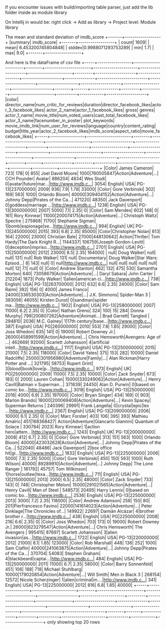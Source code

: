 If you encounter issues with build/importing table parser, just add the lib folder inside
as module library

On Intellij in would be: right click -> Add as library -> Project level: Module library

The mean and standard deviation of imdb_score
+-------+------------------+
|summary|        imdb_score|
+-------+------------------+
|  count|              1609|
|   mean| 6.453200745804848|
| stddev|0.9988071293753289|
|    min|               1.7|
|    max|               9.0|
+-------+------------------+

And here is the dataFrame of csv file
+-----+-----------------+----------------------+--------+-----------------------+----------------------+--------------------+----------------------+---------+--------------------+------------------+--------------------+---------------+-------------------------+--------------------+--------------------+--------------------+--------------------+--------------------+--------+-------+--------------+---------+----------+----------------------+----------+------------+--------------------+
|color|    director_name|num_critic_for_reviews|duration|director_facebook_likes|actor_3_facebook_likes|        actor_2_name|actor_1_facebook_likes|    gross|              genres|      actor_1_name|         movie_title|num_voted_users|cast_total_facebook_likes|        actor_3_name|facenumber_in_poster|       plot_keywords|     movie_imdb_link|num_user_for_reviews|language|country|content_rating|   budget|title_year|actor_2_facebook_likes|imdb_score|aspect_ratio|movie_facebook_likes|
+-----+-----------------+----------------------+--------+-----------------------+----------------------+--------------------+----------------------+---------+--------------------+------------------+--------------------+---------------+-------------------------+--------------------+--------------------+--------------------+--------------------+--------------------+--------+-------+--------------+---------+----------+----------------------+----------+------------+--------------------+
|Color|    James Cameron|                   723|     178|                      0|                   855|    Joel David Moore|                  1000|760505847|Action|Adventure|...|       CCH Pounder|              Avatar|         886204|                     4834|           Wes Studi|                   0|avatar|future|mar...|http://www.imdb.c...|                3054| English|    USA|         PG-13|237000000|      2009|                   936|       7.9|        1.78|               33000|
|Color|   Gore Verbinski|                   302|     169|                    563|                  1000|       Orlando Bloom|                 40000|309404152|Action|Adventure|...|       Johnny Depp|Pirates of the Ca...|         471220|                    48350|      Jack Davenport|                   0|goddess|marriage ...|http://www.imdb.c...|                1238| English|    USA|         PG-13|300000000|      2007|                  5000|       7.1|        2.35|                   0|
|Color|       Sam Mendes|                   602|     148|                      0|                   161|        Rory Kinnear|                 11000|200074175|Action|Adventure|...|   Christoph Waltz|            Spectre |         275868|                    11700|    Stephanie Sigman|                   1|bomb|espionage|se...|http://www.imdb.c...|                 994| English|     UK|         PG-13|245000000|      2015|                   393|       6.8|        2.35|               85000|
|Color|Christopher Nolan|                   813|     164|                  22000|                 23000|      Christian Bale|                 27000|448130642|     Action|Thriller|         Tom Hardy|The Dark Knight R...|        1144337|                   106759|Joseph Gordon-Levitt|                   0|deception|impriso...|http://www.imdb.c...|                2701| English|    USA|         PG-13|250000000|      2012|                 23000|       8.5|        2.35|              164000|
| null|      Doug Walker|                  null|    null|                    131|                  null|          Rob Walker|                   131|     null|         Documentary|       Doug Walker|Star Wars: Episod...|              8|                      143|                null|                   0|                null|http://www.imdb.c...|                null|    null|   null|          null|     null|      null|                    12|       7.1|        null|                   0|
|Color|   Andrew Stanton|                   462|     132|                    475|                   530|     Samantha Morton|                   640| 73058679|Action|Adventure|...|      Daryl Sabara|        John Carter |         212204|                     1873|        Polly Walker|                   1|alien|american ci...|http://www.imdb.c...|                 738| English|    USA|         PG-13|263700000|      2012|                   632|       6.6|        2.35|               24000|
|Color|        Sam Raimi|                   392|     156|                      0|                  4000|        James Franco|                 24000|336530303|Action|Adventure|...|      J.K. Simmons|       Spider-Man 3 |         383056|                    46055|       Kirsten Dunst|                   0|sandman|spider ma...|http://www.imdb.c...|                1902| English|    USA|         PG-13|258000000|      2007|                 11000|       6.2|        2.35|                   0|
|Color|     Nathan Greno|                   324|     100|                     15|                   284|        Donna Murphy|                   799|200807262|Adventure|Animati...|      Brad Garrett|            Tangled |         294810|                     2036|         M.C. Gainey|                   1|17th century|base...|http://www.imdb.c...|                 387| English|    USA|            PG|260000000|      2010|                   553|       7.8|        1.85|               29000|
|Color|      Joss Whedon|                   635|     141|                      0|                 19000|   Robert Downey Jr.|                 26000|458991599|Action|Adventure|...|   Chris Hemsworth|Avengers: Age of ...|         462669|                    92000|  Scarlett Johansson|                   4|artificial intell...|http://www.imdb.c...|                1117| English|    USA|         PG-13|250000000|      2015|                 21000|       7.5|        2.35|              118000|
|Color|      David Yates|                   375|     153|                    282|                 10000|    Daniel Radcliffe|                 25000|301956980|Adventure|Family|...|      Alan Rickman|Harry Potter and ...|         321795|                    58753|        Rupert Grint|                   3|blood|book|love|p...|http://www.imdb.c...|                 973| English|     UK|            PG|250000000|      2009|                 11000|       7.5|        2.35|               10000|
|Color|      Zack Snyder|                   673|     183|                      0|                  2000|        Lauren Cohan|                 15000|330249062|Action|Adventure|...|      Henry Cavill|Batman v Superman...|         371639|                    24450|      Alan D. Purwin|                   0|based on comic bo...|http://www.imdb.c...|                3018| English|    USA|         PG-13|250000000|      2016|                  4000|       6.9|        2.35|              197000|
|Color|     Bryan Singer|                   434|     169|                      0|                   903|       Marlon Brando|                 18000|200069408|Action|Adventure|...|      Kevin Spacey|   Superman Returns |         240396|                    29991|      Frank Langella|                   0|crystal|epic|lex ...|http://www.imdb.c...|                2367| English|    USA|         PG-13|209000000|      2006|                 10000|       6.1|        2.35|                   0|
|Color|     Marc Forster|                   403|     106|                    395|                   393|     Mathieu Amalric|                   451|168368427|    Action|Adventure|Giancarlo Giannini|  Quantum of Solace |         330784|                     2023|        Rory Kinnear|                   1|action hero|attem...|http://www.imdb.c...|                1243| English|     UK|         PG-13|200000000|      2008|                   412|       6.7|        2.35|                   0|
|Color|   Gore Verbinski|                   313|     151|                    563|                  1000|       Orlando Bloom|                 40000|423032628|Action|Adventure|...|       Johnny Depp|Pirates of the Ca...|         522040|                    48486|      Jack Davenport|                   2|box office hit|gi...|http://www.imdb.c...|                1832| English|    USA|         PG-13|225000000|      2006|                  5000|       7.3|        2.35|                5000|
|Color|   Gore Verbinski|                   450|     150|                    563|                  1000|         Ruth Wilson|                 40000| 89289910|Action|Adventure|...|       Johnny Depp|    The Lone Ranger |         181792|                    45757|       Tom Wilkinson|                   1|horse|outlaw|texa...|http://www.imdb.c...|                 711| English|    USA|         PG-13|215000000|      2013|                  2000|       6.5|        2.35|               48000|
|Color|      Zack Snyder|                   733|     143|                      0|                   748|  Christopher Meloni|                 15000|291021565|Action|Adventure|...|      Henry Cavill|       Man of Steel |         548573|                    20495|        Harry Lennix|                   0|based on comic bo...|http://www.imdb.c...|                2536| English|    USA|         PG-13|225000000|      2013|                  3000|       7.2|        2.35|              118000|
|Color|   Andrew Adamson|                   258|     150|                     80|                   201|Pierfrancesco Favino|                 22000|141614023|Action|Adventure|...|    Peter Dinklage|The Chronicles of...|         149922|                    22697|      Damián Alcázar|                   4|brother brother r...|http://www.imdb.c...|                 438| English|    USA|            PG|225000000|      2008|                   216|       6.6|        2.35|                   0|
|Color|      Joss Whedon|                   703|     173|                      0|                 19000|   Robert Downey Jr.|                 26000|623279547|Action|Adventure|...|   Chris Hemsworth|       The Avengers |         995415|                    87697|  Scarlett Johansson|                   3|alien invasion|as...|http://www.imdb.c...|                1722| English|    USA|         PG-13|220000000|      2012|                 21000|       8.1|        1.85|              123000|
|Color|     Rob Marshall|                   448|     136|                    252|                  1000|         Sam Claflin|                 40000|241063875|Action|Adventure|...|       Johnny Depp|Pirates of the Ca...|         370704|                    54083|      Stephen Graham|                   4|blackbeard|captai...|http://www.imdb.c...|                 484| English|    USA|         PG-13|250000000|      2011|                 11000|       6.7|        2.35|               58000|
|Color| Barry Sonnenfeld|                   451|     106|                    188|                   718|   Michael Stuhlbarg|                 10000|179020854|Action|Adventure|...|        Will Smith|     Men in Black 3 |         268154|                    12572|  Nicole Scherzinger|                   1|alien|criminal|m....|http://www.imdb.c...|                 341| English|    USA|         PG-13|225000000|      2012|                   816|       6.8|        1.85|               40000|
+-----+-----------------+----------------------+--------+-----------------------+----------------------+--------------------+----------------------+---------+--------------------+------------------+--------------------+---------------+-------------------------+--------------------+--------------------+--------------------+--------------------+--------------------+--------+-------+--------------+---------+----------+----------------------+----------+------------+--------------------+
only showing top 20 rows